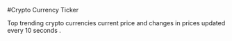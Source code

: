 #Crypto Currency Ticker

Top trending crypto currencies current price and changes in prices updated every 10 seconds .


